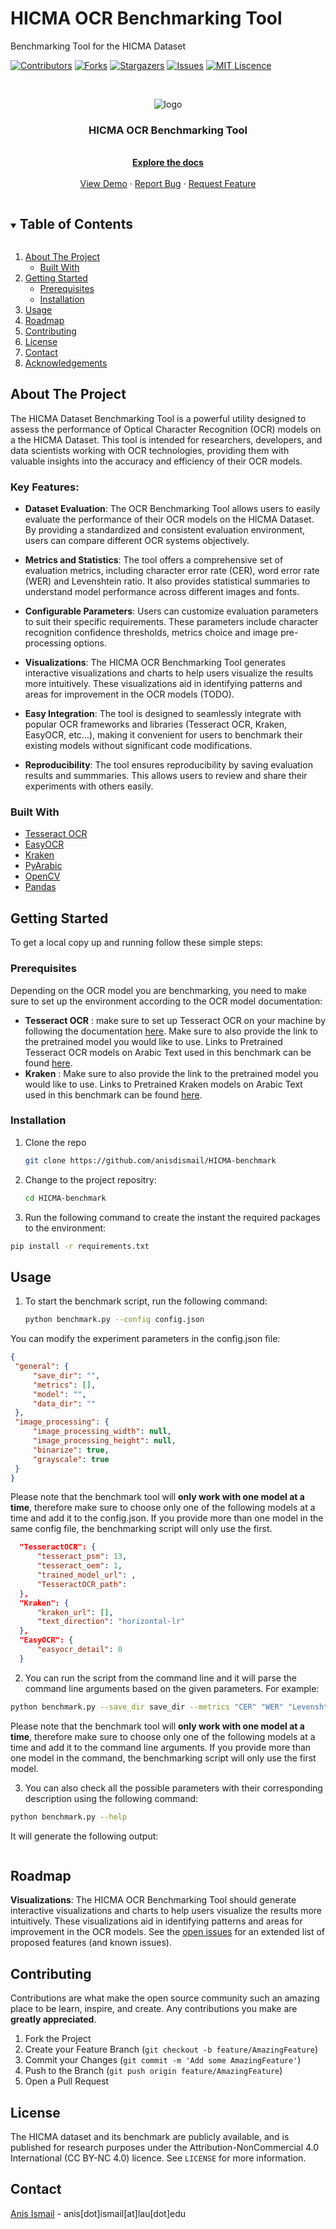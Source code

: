 # HICMA OCR Benchmarking Tool
Benchmarking Tool for the HICMA Dataset

<!-- PROJECT SHIELDS -->
[![Contributors][contributors-shield]][contributors-url]
[![Forks][forks-shield]][forks-url]
[![Stargazers][stars-shield]][stars-url]
[![Issues][issues-shield]][issues-url]
[![MIT Liscence][license-shield]][license-url]

<!-- PROJECT LOGO -->
<br />
<p align="center">
 <img src="resources/hicma-benchmark.png" alt="logo" align="center">
  <h3 align="center"> HICMA OCR Benchmarking Tool</h3>

  <p align="center">
    <br />
    <a href="https://github.com/anisdismail/HICMA-benchmark"><strong>Explore the docs</strong></a>
    <br />
    <br />
    <a href="https://github.com/anisdismail/HICMA-benchmark">View Demo</a>
    ·
    <a href="https://github.com/anisdismail/HICMA-benchmark/issues">Report Bug</a>
    ·
    <a href="https://github.com/anisdismail/HICMA-benchmark/pulls">Request Feature</a>
  </p>
</p>


<!-- TABLE OF CONTENTS -->
<details open="open">
  <summary><h2 style="display: inline-block">Table of Contents</h2></summary>
  <ol>
    <li>
      <a href="#about-the-project">About The Project</a>
      <ul>
        <li><a href="#built-with">Built With</a></li>
      </ul>
    </li>
    <li>
      <a href="#getting-started">Getting Started</a>
      <ul>
        <li><a href="#prerequisites">Prerequisites</a></li>
        <li><a href="#installation">Installation</a></li>
      </ul>
    </li>
    <li><a href="#usage">Usage</a></li>
    <li><a href="#roadmap">Roadmap</a></li>
    <li><a href="#contributing">Contributing</a></li>
   <li><a href="#license">License</a></li>
    <li><a href="#contact">Contact</a></li>
    <li><a href="#acknowledgements">Acknowledgements</a></li>
  </ol>
</details>



<!-- ABOUT THE PROJECT -->
## About The Project

The HICMA Dataset Benchmarking Tool is a powerful utility designed to assess the performance of Optical Character Recognition (OCR) models on a the HICMA Dataset. This tool is intended for researchers, developers, and data scientists working with OCR technologies, providing them with valuable insights into the accuracy and efficiency of their OCR models.

### Key Features:

- **Dataset Evaluation**: The OCR Benchmarking Tool allows users to easily evaluate the performance of their OCR models on the HICMA Dataset. By providing a standardized and consistent evaluation environment, users can compare different OCR systems objectively.

- **Metrics and Statistics**: The tool offers a comprehensive set of evaluation metrics, including character error rate (CER), word error rate (WER) and Levenshtein ratio. It also provides statistical summaries to understand model performance across different images and fonts.

- **Configurable Parameters**: Users can customize evaluation parameters to suit their specific requirements. These parameters include character recognition confidence thresholds, metrics choice and image pre-processing options.

- **Visualizations**: The HICMA OCR Benchmarking Tool generates interactive visualizations and charts to help users visualize the results more intuitively. These visualizations aid in identifying patterns and areas for improvement in the OCR models (TODO).

- **Easy Integration**: The tool is designed to seamlessly integrate with popular OCR frameworks and libraries (Tesseract OCR, Kraken, EasyOCR, etc...), making it convenient for users to benchmark their existing models without significant code modifications.

- **Reproducibility**: The tool ensures reproducibility by saving evaluation results and summmaries. This allows users to review and share their experiments with others easily.


### Built With

* [Tesseract OCR](https://tesseract-ocr.github.io/)
* [EasyOCR](https://www.jaided.ai/easyocr/documentation/)
* [Kraken](https://kraken.re/4.3.0/index.html)
* [PyArabic](https://pyarabic.readthedocs.io/ar/latest/)
* [OpenCV](https://pypi.org/project/opencv-python/)
* [Pandas](https://pandas.pydata.org/docs)


<!-- GETTING STARTED -->
## Getting Started

To get a local copy up and running follow these simple steps:

### Prerequisites
Depending on the OCR model you are benchmarking, you need to make sure to set up the environment according to the OCR model documentation:
- **Tesseract OCR** : make sure to set up Tesseract OCR on your machine by following the documentation [here](https://tesseract-ocr.github.io/tessdoc/). Make sure to also provide the link to the pretrained model you would like to use. 
Links to Pretrained Tesseract OCR models on Arabic Text used in this benchmark can be found [here](https://github.com/anisdismail/HICMA-benchmark/blob/main/resources/TesseractOCR.txt).
- **Kraken** : Make sure to also provide the link to the pretrained model you would like to use. 
Links to Pretrained Kraken models on Arabic Text used in this benchmark can be found [here](https://github.com/anisdismail/HICMA-benchmark/blob/main/resources/kraken.txt).

### Installation

1. Clone the repo
   ```sh
   git clone https://github.com/anisdismail/HICMA-benchmark
   ```
2. Change to the project repositry:
   ```sh
   cd HICMA-benchmark

   ```
3. Run the following command to create the instant the required packages to the environment:
```sh
pip install -r requirements.txt
```

<!-- USAGE EXAMPLES -->
## Usage

1. To start the benchmark script, run the following command:
   ```sh
   python benchmark.py --config config.json
   ```
You can modify the experiment parameters in the config.json file:
   ```json
{
    "general": {
        "save_dir": "",
        "metrics": [],
        "model": "",
        "data_dir": ""
    },
    "image_processing": {
        "image_processing_width": null,
        "image_processing_height": null,
        "binarize": true,
        "grayscale": true
    }
}
   ```
  Please note that the benchmark tool will **only work with one model at a time**, therefore make sure to choose only one of the following models at a time and add it to the config.json. If you provide more than one model in the same config file, the benchmarking script will only use the first.
  ```json
    "TesseractOCR": {
        "tesseract_psm": 13,
        "tesseract_oem": 1,
        "trained_model_url": ,
        "TesseractOCR_path":
    },
    "Kraken": {
        "kraken_url": [],
        "text_direction": "horizontal-lr"
    },
    "EasyOCR": {
        "easyocr_detail": 0
    }
  ```
2. You can run the script from the command line and it will parse the command line arguments based on the given parameters. For example:
```sh
python benchmark.py --save_dir save_dir --metrics "CER" "WER" "Levenshtein_ratio" --model "model" --data_dir "" --image_processing_width null --image_processing_height null --binarize true --grayscale true --tesseract_psm 13 --tesseract_oem 1 --trained_model_url "" --TesseractOCR_path "" --kraken_url "" --text_direction "horizontal-lr" --easyocr_detail 0

```
Please note that the benchmark tool will **only work with one model at a time**, therefore make sure to choose only one of the following models at a time and add it to the command line arguments. If you provide more than one model in the command, the benchmarking script will only use the first model.

3. You can also check all the possible parameters with their corresponding description using the following command:
```sh
python benchmark.py --help
```
It will generate the following output:
```sh

```
## Roadmap

**Visualizations**: The HICMA OCR Benchmarking Tool should generate interactive visualizations and charts to help users visualize the results more intuitively. These visualizations aid in identifying patterns and areas for improvement in the OCR models.
See the [open issues](https://github.com/anisdismail/HICMA-benchmark/issues) for an extended list of proposed features (and known issues).



<!-- CONTRIBUTING -->
## Contributing

Contributions are what make the open source community such an amazing place to be learn, inspire, and create. Any contributions you make are **greatly appreciated**.

1. Fork the Project
2. Create your Feature Branch (`git checkout -b feature/AmazingFeature`)
3. Commit your Changes (`git commit -m 'Add some AmazingFeature'`)
4. Push to the Branch (`git push origin feature/AmazingFeature`)
5. Open a Pull Request



<!--LICENSE -->
## License

The HICMA dataset and its benchmark are publicly available, and is published for research purposes under the Attribution-NonCommercial 4.0 International (CC BY-NC 4.0) licence. See `LICENSE` for more information.


<!-- CONTACT -->
## Contact

[Anis Ismail](https://linkedin.com/in/anisdimail) - anis[dot]ismail[at]lau[dot]edu



<!-- ACKNOWLEDGEMENTS 
## Acknowledgements

* []()
-->



<!-- MARKDOWN LINKS & IMAGES -->
[contributors-shield]: https://img.shields.io/github/contributors/anisdismail/HICMA-benchmark.svg?style=for-the-badge
[contributors-url]: https://github.com/anisdismail/HICMA-benchmark/graphs/contributors
[forks-shield]: https://img.shields.io/github/forks/anisdismail/HICMA-benchmark.svg?style=for-the-badge
[forks-url]: https://github.com/anisdismail/HICMA-benchmark/network/members
[stars-shield]: https://img.shields.io/github/stars/anisdismail/HICMA-benchmark.svg?style=for-the-badge
[stars-url]: https://github.com/anisdismail/HICMA-benchmark/stargazers
[issues-shield]: https://img.shields.io/github/issues/anisdismail/HICMA-benchmark.svg?style=for-the-badge
[issues-url]: https://github.com/anisdismail/HICMA-benchmark/issues
[license-shield]: https://img.shields.io/badge/license-GPL--3.0--only-green?style=for-the-badge
[license-url]: https://github.com/anisdismail/HICMA-benchmark/LICENSE
